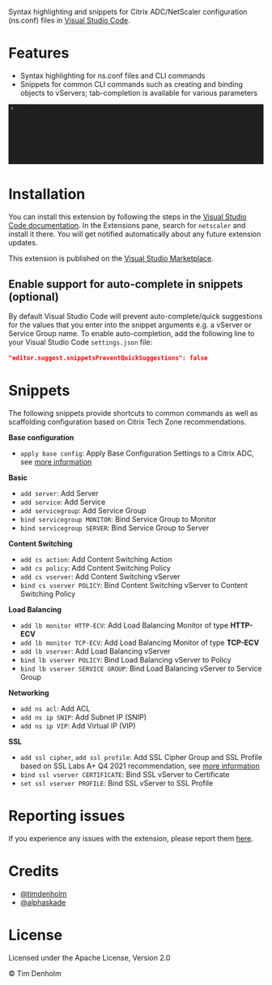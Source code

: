 Syntax highlighting and snippets for Citrix ADC/NetScaler configuration (ns.conf) files in [Visual Studio Code][1].

# Features
* Syntax highlighting for ns.conf files and CLI commands
* Snippets  for common CLI commands such as creating and binding objects to vServers; tab-completion is available for various parameters

![example][example]

# Installation
You can install this extension by following the steps in the [Visual Studio Code documentation][4]. In the Extensions pane, search for `netscaler` and install it there. You will get notified automatically about any future extension updates.

This extension is published on the [Visual Studio Marketplace][2].

## Enable support for auto-complete in snippets (optional)
By default Visual Studio Code will prevent auto-complete/quick suggestions for the values that you enter into the snippet arguments e.g. a vServer or Service Group name. To enable auto-completion, add the following line to your Visual Studio Code `settings.json` file:

```json
"editor.suggest.snippetsPreventQuickSuggestions": false
```

# Snippets

The following snippets provide shortcuts to common commands as well as scaffolding configuration based on Citrix Tech Zone recommendations.

**Base configuration**
- `apply base config`: Apply Base Configuration Settings to a Citrix ADC, see [more information][5]

**Basic**
- `add server`: Add Server
- `add service`: Add Service
- `add servicegroup`: Add Service Group
- `bind servicegroup MONITOR`: Bind Service Group to Monitor
- `bind servicegroup SERVER`: Bind Service Group to Server

**Content Switching**
- `add cs action`: Add Content Switching Action
- `add cs policy`: Add Content Switching Policy
- `add cs vserver`: Add Content Switching vServer
- `bind cs vserver POLICY`: Bind Content Switching vServer to Content Switching Policy

**Load Balancing**
- `add lb monitor HTTP-ECV`: Add Load Balancing Monitor of type **HTTP-ECV**
- `add lb monitor TCP-ECV`: Add Load Balancing Monitor of type **TCP-ECV**
- `add lb vserver`: Add Load Balancing vServer
- `bind lb vserver POLICY`: Bind Load Balancing vServer to Policy
- `bind lb vserver SERVICE GROUP`: Bind Load Balancing vServer to Service Group

**Networking**
- `add ns acl`: Add ACL
- `add ns ip SNIP`: Add Subnet IP (SNIP)
- `add ns ip VIP`: Add Virtual IP (VIP)

**SSL**
- `add ssl cipher`, `add ssl profile`: Add SSL Cipher Group and SSL Profile based on SSL Labs A+ Q4 2021 recommendation, see [more information][6]
- `bind ssl vserver CERTIFICATE`: Bind SSL vServer to Certificate
- `set ssl vserver PROFILE`: Bind SSL vServer to SSL Profile

# Reporting issues
If you experience any issues with the extension, please report them [here][3].

# Credits
* [@timdenholm][timdenholm]
* [@alphaskade][alphaskade]

# License
Licensed under the Apache License, Version 2.0

&copy; Tim Denholm

[1]: https://code.visualstudio.com
[2]: https://marketplace.visualstudio.com/items?itemName=timdenholm.netscaler#overview
[3]: https://github.com/timdenholm/vscode-netscaler/issues
[4]: https://code.visualstudio.com/docs/editor/extension-gallery
[5]: https://docs.citrix.com/en-us/tech-zone/build/tech-papers/best-practices-citrix-adc-deployments.html#base-configuration-settings
[6]: https://docs.citrix.com/en-us/tech-zone/build/tech-papers/networking-tls-best-practices.html
[example]: https://raw.githubusercontent.com/timdenholm/vscode-netscaler/master/images/example.gif "Example"
[timdenholm]: https://github.com/timdenholm
[alphaskade]: https://github.com/alphaskade
